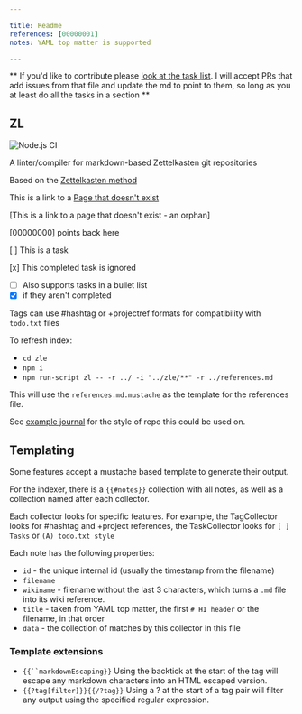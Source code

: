 ```yaml
---

title: Readme
references: [00000001]
notes: YAML top matter is supported

---
```


** If you'd like to contribute please [look at the task list](tasks.md). I will accept PRs that add issues from that file and update the md to point to them, so long as you at least do all the tasks in a section **

## ZL

![Node.js CI](https://github.com/zettel-lint/zettel-lint/workflows/Node.js%20CI/badge.svg)

A linter/compiler for markdown-based Zettelkasten git repositories

Based on the [Zettelkasten method](https://zettelkasten.de/)

This is a link to a [Page that doesn't exist](404.md)

[This is a link to a page that doesn't exist - an orphan]

[00000000] points back here

[ ] This is a task

[x] This completed task is ignored

* [ ] Also supports tasks in a bullet list
* [x] if they aren't completed

Tags can use #hashtag or +projectref formats for compatibility with `todo.txt` files

To refresh index:

* `cd zle`
* `npm i`
* `npm run-script zl -- -r ../ -i "../zle/**" -r ../references.md`

This will use the `references.md.mustache` as the template for the references file.

See [example journal](https://github.com/zettel-lint/example) for the style of repo this could be used on.

## Templating

Some features accept a mustache based template to generate their output.

For the indexer, there is a `{{#notes}}` collection with all notes, as well as a collection named after each collector.

Each collector looks for specific features. For example, the TagCollector looks for #hashtag and +project references, the TaskCollector looks for `[ ] Tasks` or `(A) todo.txt style`

Each note has the following properties:

* `id` - the unique internal id (usually the timestamp from the filename)
* `filename`
* `wikiname` - filename without the last 3 characters, which turns a `.md` file into its wiki reference.
* `title` - taken from YAML top matter, the first `# H1 header` or the filename, in that order
* `data` - the collection of matches by this collector in this file

### Template extensions

* `{{``markdownEscaping}}` Using the backtick at the start of the tag will escape any markdown characters into an HTML escaped version.
* `{{?tag[filter]}}{{/?tag}}` Using a ? at the start of a tag pair will filter any output using the specified regular expression.
